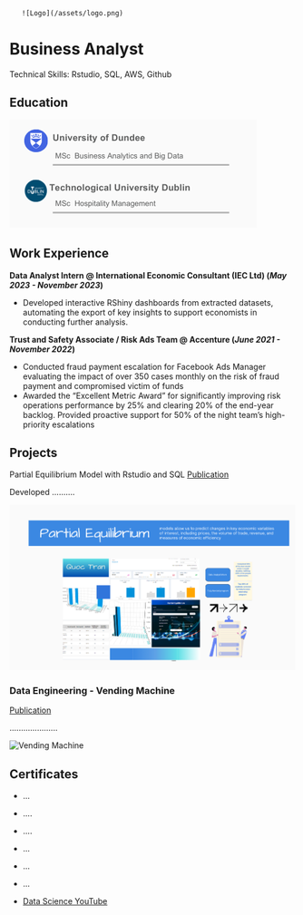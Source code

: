        ![Logo](/assets/logo.png)  	
# Business Analyst

 Technical Skills: Rstudio, SQL, AWS, Github

## Education
![Educationl](/assets/edu3.png)  	


## Work Experience
 **Data Analyst Intern @ International Economic Consultant (IEC Ltd) (_May 2023 - November 2023_)**
 - Developed interactive RShiny dashboards from extracted datasets, automating the export of key insights to support economists in conducting further analysis.

**Trust and Safety Associate / Risk Ads Team  @ Accenture (_June 2021 - November 2022_)**
 - Conducted fraud payment escalation for Facebook Ads Manager evaluating the impact of over 350 cases monthly on the risk of fraud payment and compromised victim of funds
 - Awarded the “Excellent Metric Award” for significantly improving risk operations performance by 25% and clearing 20% of the end-year backlog. Provided proactive support for 50% of the night team’s high-priority escalations

## Projects
Partial Equilibrium Model with Rstudio and SQL
[Publication](https://www.mdpi.com/1424-8220/22/8/3048)

Developed ..........

![PE Model](/assets/PE1.png)

### Data Engineering - Vending Machine 
[Publication](https://www.mdpi.com/1424-8220/22/11/4240)

.....................

![Vending Machine](/assets/img/bike_study.jpeg)

## Certificates 
- ...
- ....
- ....
- ...
- ...
- ...

- [Data Science YouTube](https://www.youtube.com/channel/UCa9gErQ9AE5jT2DZLjXBIdA)

